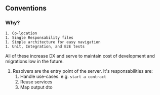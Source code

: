 ## Conventions

### Why?
    1. Co-location
    1. Single Responsability files
    1. Simple architecture for easy navigation
    1. Unit, Integration, and E2E tests
All of these increase DX and serve to maintain cost of development and migrations low in the future.
 

1. Resolvers are the entry point of the server. It's responsabilities are:
    1. Handle use-cases. e.g. `start a contract`
    1. Reuse services
    1. Map output dto